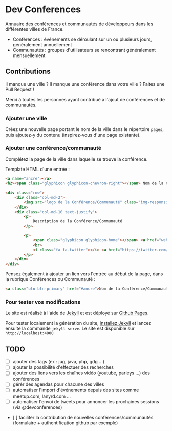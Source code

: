 Dev Conferences
===============

Annuaire des conférences et communautés de développeurs dans les différentes villes de France.

* Conférences : événements se déroulant sur un ou plusieurs jours, généralement annuellement
* Communautés : groupes d'utilisateurs se rencontrant généralement mensuellement

## Contributions

Il manque une ville ? Il manque une conférence dans votre ville ? Faites une Pull Request !

Merci à toutes les personnes ayant contribué à l'ajout de conférences et de communautés.

### Ajouter une ville

Créez une nouvelle page portant le nom de la ville dans le répertoire `pages`, puis ajoutez-y du contenu (inspirez-vous d'une page existante).

### Ajouter une conférence/communauté

Complétez la page de la ville dans laquelle se trouve la conférence.

Template HTML d'une entrée :

```html
<a name="ancre"></a>
<h2><span class="glyphicon glyphicon-chevron-right"></span> Nom de la Conférence/Communauté</h2>

<div class="row">
    <div class="col-md-2">
        <img src="logo de la Conférence/Communauté" class="img-responsive">
    </div>
    <div class="col-md-10 text-justify">
        <p>
            Description de la Conférence/Communauté
        </p>

        <p>
            <span class="glyphicon glyphicon-home"></span> <a href="website url">website url/a>
            <br>
            <i class="fa fa-twitter"></i> <a href="https://twitter.com/twitterid">@twitterid</a>
        </p>
    </div>
</div>
```

Pensez également à ajouter un lien vers l'entrée au début de la page, dans la rubrique Conférences ou Communauté : 
```html
<a class="btn btn-primary" href="#ancre">Nom de la Conférence/Communauté</a>
```

### Pour tester vos modifications

Le site est réalisé à l'aide de [Jekyll](http://jekyllrb.com/) et est déployé sur [Github Pages](https://pages.github.com/).

Pour tester localement la génération du site, [installez Jekyll](http://jekyllrb.com/docs/installation/) et lancez ensuite la commande `jekyll serve`. Le site est disponible sur `http://localhost:4000`

## TODO

- [ ] ajouter des tags (ex : jug, java, php, gdg ...)
- [ ] ajouter la possibilité d'effectuer des recherches
- [ ] ajouter des liens vers les chaînes vidéo (youtube, parleys ...) des conférences
- [ ] gérér des agendas pour chacune des villes
- [ ] automatiser l'import d'événements depuis des sites comme meetup.com, lanyrd.com ...
- [ ] automatiser l'envoi de tweets pour annoncer les prochaines sessions (via @devconferences)
- [ ] faciliter la contribution de nouvelles conférences/communautés (formulaire + authentification github par exemple)
